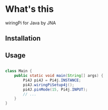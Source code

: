 # What's this

wiringPi for Java by JNA

## Installation



## Usage

```java

class Main {
    public static void main(String[] args) {
        Pi4J pi4J = Pi4j.INSTANCE;
        pi4J.wiringPiSetup4j();
        pi4J.pinMode(15, Pi4j.INPUT);
        // ...
    }
}

```